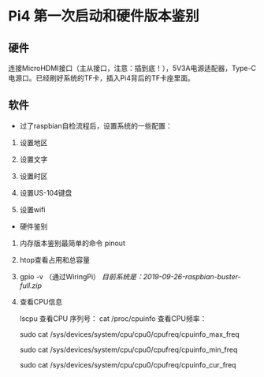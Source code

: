 # Pi4 第一次启动和硬件版本鉴别

## 硬件
连接MicroHDMI接口（主从接口，注意：插到底！），5V3A电源适配器，Type-C电源口。已经刷好系统的TF卡，插入Pi4背后的TF卡座里面。



## 软件

* 过了raspbian自检流程后，设置系统的一些配置：

1. 设置地区

2. 设置文字

3. 设置时区

4. 设置US-104键盘

5. 设置wifi

   

* 硬件鉴别

1. 内存版本鉴别最简单的命令
   pinout

2. htop查看占用和总容量

3. gpio -v （通过WiringPi） *目前系统是：2019-09-26-raspbian-buster-full.zip*

4. 查看CPU信息

   lscpu
   查看CPU 序列号：
   cat /proc/cpuinfo 
   查看CPU频率：

   sudo cat /sys/devices/system/cpu/cpu0/cpufreq/cpuinfo_max_freq 

   sudo cat /sys/devices/system/cpu/cpu0/cpufreq/cpuinfo_min_freq 

   sudo cat /sys/devices/system/cpu/cpu0/cpufreq/cpuinfo_cur_freq 





